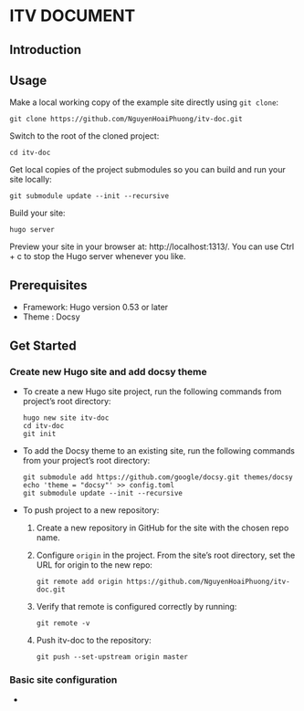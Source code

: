 # ITV DOCUMENT

## Introduction

## Usage

Make a local working copy of the example site directly using `git clone`:

```
git clone https://github.com/NguyenHoaiPhuong/itv-doc.git
```

Switch to the root of the cloned project:

```
cd itv-doc
```

Get local copies of the project submodules so you can build and run your site locally:

```
git submodule update --init --recursive
```

Build your site:

```
hugo server
```

Preview your site in your browser at: http://localhost:1313/. You can use Ctrl + c to stop the Hugo server whenever you like.

## Prerequisites

- Framework: Hugo version 0.53 or later
- Theme : Docsy

## Get Started

### Create new Hugo site and add docsy theme

- To create a new Hugo site project, run the following commands from project’s root directory:

    ```
    hugo new site itv-doc
    cd itv-doc
    git init
    ```

- To add the Docsy theme to an existing site, run the following commands from your project’s root directory:

    ```
    git submodule add https://github.com/google/docsy.git themes/docsy
    echo 'theme = "docsy"' >> config.toml
    git submodule update --init --recursive
    ```

-  To push project to a new repository:

    1. Create a new repository in GitHub for the site with the chosen repo name.

    2. Configure `origin` in the project. From the site’s root directory, set the URL for origin to the new repo:

        ```
        git remote add origin https://github.com/NguyenHoaiPhuong/itv-doc.git
        ```

    3. Verify that remote is configured correctly by running:

        ```
        git remote -v
        ```

    4. Push itv-doc to the repository:

        ```
        git push --set-upstream origin master
        ```


### Basic site configuration

- 